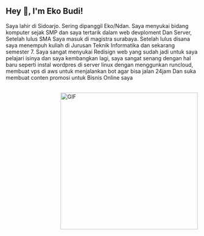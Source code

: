 ## Hey 👋, I'm Eko Budi!


Saya lahir di Sidoarjo. Sering dipanggil Eko/Ndan. Saya menyukai bidang komputer sejak SMP dan saya tertarik dalam web devploment Dan Server, Setelah lulus SMA Saya masuk di magistra surabaya. Setelah lulus disana saya menempuh kuliah di Jurusan Teknik Informatika dan sekarang semester 7. Saya sangat menyukai Redisign web yang sudah jadi untuk saya pelajari isinya dan saya kembangkan lagi, saya sangat senang dengan hal baru seperti instal wordpres di server linux dengan menggunkan runcloud, membuat vps di aws untuk menjalankan bot agar bisa jalan 24jam Dan suka membuat conten promosi untuk Bisnis Online saya 
<br/>
<br/>

<img align="right" alt="GIF" src="https://raw.githubusercontent.com/rahul-jha98/rahul-jha98/main/techstack.gif" width="360px"/>